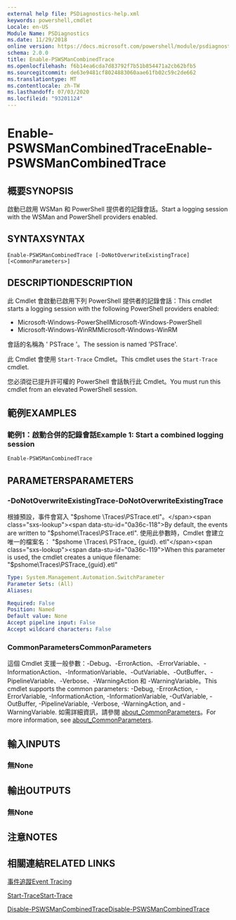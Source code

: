 ```yaml
---
external help file: PSDiagnostics-help.xml
keywords: powershell,cmdlet
Locale: en-US
Module Name: PSDiagnostics
ms.date: 11/29/2018
online version: https://docs.microsoft.com/powershell/module/psdiagnostics/enable-pswsmancombinedtrace?view=powershell-7&WT.mc_id=ps-gethelp
schema: 2.0.0
title: Enable-PSWSManCombinedTrace
ms.openlocfilehash: f6b14ea6cda7d83792f7b51b854471a2cb62bfb5
ms.sourcegitcommit: de63e9481cf8024883060aae61fb02c59c2de662
ms.translationtype: MT
ms.contentlocale: zh-TW
ms.lasthandoff: 07/03/2020
ms.locfileid: "93201124"
---
```

# <span data-ttu-id="0a36c-103">Enable-PSWSManCombinedTrace</span><span class="sxs-lookup"><span data-stu-id="0a36c-103">Enable-PSWSManCombinedTrace</span></span>

## <span data-ttu-id="0a36c-104">概要</span><span class="sxs-lookup"><span data-stu-id="0a36c-104">SYNOPSIS</span></span>
<span data-ttu-id="0a36c-105">啟動已啟用 WSMan 和 PowerShell 提供者的記錄會話。</span><span class="sxs-lookup"><span data-stu-id="0a36c-105">Start a logging session with the WSMan and PowerShell providers enabled.</span></span>

## <span data-ttu-id="0a36c-106">SYNTAX</span><span class="sxs-lookup"><span data-stu-id="0a36c-106">SYNTAX</span></span>

```
Enable-PSWSManCombinedTrace [-DoNotOverwriteExistingTrace] [<CommonParameters>]
```

## <span data-ttu-id="0a36c-107">DESCRIPTION</span><span class="sxs-lookup"><span data-stu-id="0a36c-107">DESCRIPTION</span></span>

<span data-ttu-id="0a36c-108">此 Cmdlet 會啟動已啟用下列 PowerShell 提供者的記錄會話：</span><span class="sxs-lookup"><span data-stu-id="0a36c-108">This cmdlet starts a logging session with the following PowerShell providers enabled:</span></span>

- <span data-ttu-id="0a36c-109">Microsoft-Windows-PowerShell</span><span class="sxs-lookup"><span data-stu-id="0a36c-109">Microsoft-Windows-PowerShell</span></span>
- <span data-ttu-id="0a36c-110">Microsoft-Windows-WinRM</span><span class="sxs-lookup"><span data-stu-id="0a36c-110">Microsoft-Windows-WinRM</span></span>

<span data-ttu-id="0a36c-111">會話的名稱為 ' PSTrace '。</span><span class="sxs-lookup"><span data-stu-id="0a36c-111">The session is named 'PSTrace'.</span></span>

<span data-ttu-id="0a36c-112">此 Cmdlet 會使用 `Start-Trace` Cmdlet。</span><span class="sxs-lookup"><span data-stu-id="0a36c-112">This cmdlet uses the `Start-Trace` cmdlet.</span></span>

<span data-ttu-id="0a36c-113">您必須從已提升許可權的 PowerShell 會話執行此 Cmdlet。</span><span class="sxs-lookup"><span data-stu-id="0a36c-113">You must run this cmdlet from an elevated PowerShell session.</span></span>

## <span data-ttu-id="0a36c-114">範例</span><span class="sxs-lookup"><span data-stu-id="0a36c-114">EXAMPLES</span></span>

### <span data-ttu-id="0a36c-115">範例1：啟動合併的記錄會話</span><span class="sxs-lookup"><span data-stu-id="0a36c-115">Example 1: Start a combined logging session</span></span>

```powershell
Enable-PSWSManCombinedTrace
```

## <span data-ttu-id="0a36c-116">PARAMETERS</span><span class="sxs-lookup"><span data-stu-id="0a36c-116">PARAMETERS</span></span>

### <span data-ttu-id="0a36c-117">-DoNotOverwriteExistingTrace</span><span class="sxs-lookup"><span data-stu-id="0a36c-117">-DoNotOverwriteExistingTrace</span></span>

<span data-ttu-id="0a36c-118">根據預設，事件會寫入 "$pshome \Traces\PSTrace.etl"。</span><span class="sxs-lookup"><span data-stu-id="0a36c-118">By default, the events are written to "$pshome\Traces\PSTrace.etl".</span></span> <span data-ttu-id="0a36c-119">使用此參數時，Cmdlet 會建立唯一的檔案名： "$pshome \Traces\ PSTrace_ {guid}. etl"</span><span class="sxs-lookup"><span data-stu-id="0a36c-119">When this parameter is used, the cmdlet creates a unique filename: "$pshome\Traces\PSTrace_{guid}.etl"</span></span>

```yaml
Type: System.Management.Automation.SwitchParameter
Parameter Sets: (All)
Aliases:

Required: False
Position: Named
Default value: None
Accept pipeline input: False
Accept wildcard characters: False
```

### <span data-ttu-id="0a36c-120">CommonParameters</span><span class="sxs-lookup"><span data-stu-id="0a36c-120">CommonParameters</span></span>

<span data-ttu-id="0a36c-121">這個 Cmdlet 支援一般參數：-Debug、-ErrorAction、-ErrorVariable、-InformationAction、-InformationVariable、-OutVariable、-OutBuffer、-PipelineVariable、-Verbose、-WarningAction 和 -WarningVariable。</span><span class="sxs-lookup"><span data-stu-id="0a36c-121">This cmdlet supports the common parameters: -Debug, -ErrorAction, -ErrorVariable, -InformationAction, -InformationVariable, -OutVariable, -OutBuffer, -PipelineVariable, -Verbose, -WarningAction, and -WarningVariable.</span></span> <span data-ttu-id="0a36c-122">如需詳細資訊，請參閱 [about_CommonParameters](https://go.microsoft.com/fwlink/?LinkID=113216)。</span><span class="sxs-lookup"><span data-stu-id="0a36c-122">For more information, see [about_CommonParameters](https://go.microsoft.com/fwlink/?LinkID=113216).</span></span>

## <span data-ttu-id="0a36c-123">輸入</span><span class="sxs-lookup"><span data-stu-id="0a36c-123">INPUTS</span></span>

### <span data-ttu-id="0a36c-124">無</span><span class="sxs-lookup"><span data-stu-id="0a36c-124">None</span></span>

## <span data-ttu-id="0a36c-125">輸出</span><span class="sxs-lookup"><span data-stu-id="0a36c-125">OUTPUTS</span></span>

### <span data-ttu-id="0a36c-126">無</span><span class="sxs-lookup"><span data-stu-id="0a36c-126">None</span></span>

## <span data-ttu-id="0a36c-127">注意</span><span class="sxs-lookup"><span data-stu-id="0a36c-127">NOTES</span></span>

## <span data-ttu-id="0a36c-128">相關連結</span><span class="sxs-lookup"><span data-stu-id="0a36c-128">RELATED LINKS</span></span>

[<span data-ttu-id="0a36c-129">事件追蹤</span><span class="sxs-lookup"><span data-stu-id="0a36c-129">Event Tracing</span></span>](/windows/desktop/ETW/event-tracing-portal)

[<span data-ttu-id="0a36c-130">Start-Trace</span><span class="sxs-lookup"><span data-stu-id="0a36c-130">Start-Trace</span></span>](start-trace.md)

[<span data-ttu-id="0a36c-131">Disable-PSWSManCombinedTrace</span><span class="sxs-lookup"><span data-stu-id="0a36c-131">Disable-PSWSManCombinedTrace</span></span>](Disable-PSWSManCombinedTrace.md)

